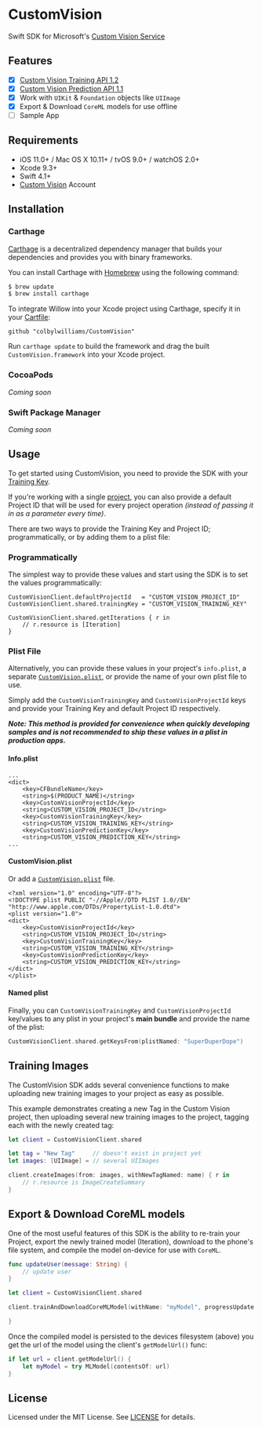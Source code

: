 # CustomVision
Swift SDK for Microsoft's [Custom Vision Service](https://azure.microsoft.com/en-us/services/cognitive-services/custom-vision-service/)


## Features

- [x] [Custom Vision Training API 1.2](https://southcentralus.dev.cognitive.microsoft.com/docs/services/f2d62aa3b93843d79e948fe87fa89554/operations/5a3044ee08fa5e06b890f11f)
- [x] [Custom Vision Prediction API 1.1](https://southcentralus.dev.cognitive.microsoft.com/docs/services/57982f59b5964e36841e22dfbfe78fc1/operations/5a3044f608fa5e06b890f164)
- [x] Work with `UIKit` & `Foundation` objects like `UIImage`
- [x] Export & Download `CoreML` models for use offline
- [ ] Sample App

## Requirements
- iOS 11.0+ / Mac OS X 10.11+ / tvOS 9.0+ / watchOS 2.0+
- Xcode 9.3+
- Swift 4.1+
- [Custom Vision](https://www.customvision.ai/) Account


## Installation

### Carthage

[Carthage](https://github.com/Carthage/Carthage) is a decentralized dependency manager that builds your dependencies and provides you with binary frameworks.

You can install Carthage with [Homebrew](http://brew.sh/) using the following command:

```bash
$ brew update
$ brew install carthage
```

To integrate Willow into your Xcode project using Carthage, specify it in your [Cartfile](https://github.com/Carthage/Carthage/blob/master/Documentation/Artifacts.md#cartfile):

```
github "colbylwilliams/CustomVision"
```

Run `carthage update` to build the framework and drag the built `CustomVision.framework` into your Xcode project.

### CocoaPods

_Coming soon_

### Swift Package Manager

_Coming soon_


## Usage

To get started using CustomVision, you need to provide the SDK with your [Training Key](https://www.customvision.ai/projects#/settings).

If you're working with a single [project](https://www.customvision.ai/projects), you can also provide a default Project ID that will be used for every project operation _(instead of passing it in as a parameter every time)_.

There are two ways to provide the Training Key and Project ID; programmatically, or by adding them to a plist file:

### Programmatically

The simplest way to provide these values and start using the SDK is to set the values programmatically:

```
CustomVisionClient.defaultProjectId   = "CUSTOM_VISION_PROJECT_ID"
CustomVisionClient.shared.trainingKey = "CUSTOM_VISION_TRAINING_KEY"

CustomVisionClient.shared.getIterations { r in
    // r.resource is [Iteration]
}
```


### Plist File

Alternatively, you can provide these values in your project's `info.plist`, a separate [`CustomVision.plist`](https://github.com/colbylwilliams/CustomVision/blob/master/CustomVision/CustomVision.plist), or provide the name of your own plist file to use.

Simply add the `CustomVisionTrainingKey` and `CustomVisionProjectId` keys and provide your Training Key and default Project ID respectively.

**_Note: This method is provided for convenience when quickly developing samples and is not recommended to ship these values in a plist in production apps._**

#### Info.plist

```
...
<dict>
    <key>CFBundleName</key>
    <string>$(PRODUCT_NAME)</string>
    <key>CustomVisionProjectId</key>
    <string>CUSTOM_VISION_PROJECT_ID</string>
    <key>CustomVisionTrainingKey</key>
    <string>CUSTOM_VISION_TRAINING_KEY</string>
    <key>CustomVisionPredictionKey</key>
    <string>CUSTOM_VISION_PREDICTION_KEY</string>
...
```

#### CustomVision.plist

Or add a [`CustomVision.plist`](https://github.com/colbylwilliams/CustomVision/blob/master/CustomVision/CustomVision.plist) file.

```
<?xml version="1.0" encoding="UTF-8"?>
<!DOCTYPE plist PUBLIC "-//Apple//DTD PLIST 1.0//EN" "http://www.apple.com/DTDs/PropertyList-1.0.dtd">
<plist version="1.0">
<dict>
    <key>CustomVisionProjectId</key>
    <string>CUSTOM_VISION_PROJECT_ID</string>
    <key>CustomVisionTrainingKey</key>
    <string>CUSTOM_VISION_TRAINING_KEY</string>
    <key>CustomVisionPredictionKey</key>
    <string>CUSTOM_VISION_PREDICTION_KEY</string>
</dict>
</plist>
```

#### Named plist

Finally, you can `CustomVisionTrainingKey` and `CustomVisionProjectId` key/values to any plist in your project's **main bundle** and provide the name of the plist:

```swift
CustomVisionClient.shared.getKeysFrom(plistNamed: "SuperDuperDope")
```

## Training Images

The CustomVision SDK adds several convenience functions to make uploading new training images to your project as easy as possible.

This example demonstrates creating a new Tag in the Custom Vision project, then uploading several new training images to the project, tagging each with the newly created tag:

```swift
let client = CustomVisionClient.shared

let tag = "New Tag"     // doesn't exist in project yet
let images: [UIImage] = // several UIImages

client.createImages(from: images, withNewTagNamed: name) { r in
    // r.resource is ImageCreateSummary
}
```

## Export & Download CoreML models

One of the most useful features of this SDK is the ability to re-train your Project, export the newly trained model (Iteration), download to the phone's file system, and compile the model on-device for use with `CoreML`.

```swift
func updateUser(message: String) {
    // update user
}

let client = CustomVisionClient.shared 

client.trainAndDownloadCoreMLModel(withName: "myModel", progressUpdate: updateUser) { (success, message) in

}
```

Once the compiled model is persisted to the devices filesystem (above) you get the url of the model using the client's `getModelUrl()` func:

```swift
if let url = client.getModelUrl() {
    let myModel = try MLModel(contentsOf: url)
}
```


## License
Licensed under the MIT License.  See [LICENSE](License) for details.

